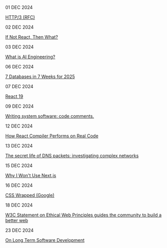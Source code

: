
01 DEC 2024

[HTTP/3 (RFC)](https://datatracker.ietf.org/doc/html/rfc9114)

02 DEC 2024

[If Not React, Then What?](https://infrequently.org/2024/11/if-not-react-then-what)

03 DEC 2024

[What is AI Engineering?](https://www.newsletter.swirlai.com/p/what-is-ai-engineering)

06 DEC 2024

[7 Databases in 7 Weeks for 2025](https://matt.blwt.io/post/7-databases-in-7-weeks-for-2025/)

07 DEC 2024

[React 19](https://github.com/facebook/react/blob/main/CHANGELOG.md)

09 DEC 2024

[Writing system software: code comments.](https://antirez.com/news/124)

12 DEC 2024

[How React Compiler Performs on Real Code](https://www.developerway.com/posts/how-react-compiler-performs-on-real-code)

13 DEC 2024

[The secret life of DNS packets: investigating complex networks](https://stripe.com/blog/secret-life-of-dns)

15 DEC 2024

[Why I Won't Use Next.js](https://www.epicweb.dev/why-i-wont-use-nextjs)

16 DEC 2024

[CSS Wrapped (Google)](https://chrome.dev/css-wrapped-2024/)

18 DEC 2024

[W3C Statement on Ethical Web Principles guides the community to build a better web](https://www.w3.org/blog/2024/w3c-statement-on-ethical-web-principles-guides-the-community-to-build-a-better-web/)

23 DEC 2024

[On Long Term Software Development](https://berthub.eu/articles/posts/on-long-term-software-development)